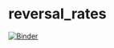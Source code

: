 # reversal_rates
[![Binder](https://mybinder.org/badge.svg)](https://mybinder.org/v2/gh/lfairchild/reversal_rates/master?filepath=code)
